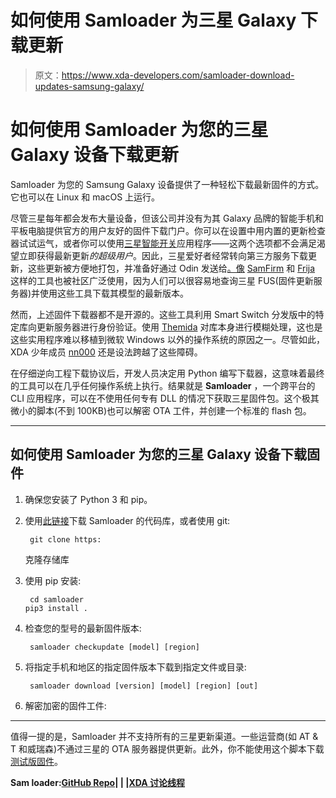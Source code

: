 # 如何使用 Samloader 为三星 Galaxy 下载更新

> 原文：<https://www.xda-developers.com/samloader-download-updates-samsung-galaxy/>

# 如何使用 Samloader 为您的三星 Galaxy 设备下载更新

Samloader 为您的 Samsung Galaxy 设备提供了一种轻松下载最新固件的方式。它也可以在 Linux 和 macOS 上运行。

尽管三星每年都会发布大量设备，但该公司并没有为其 Galaxy 品牌的智能手机和平板电脑提供官方的用户友好的固件下载门户。你可以在设置中用内置的更新检查器试试运气，或者你可以使用[三星智能开关](https://shop-links.co/1723585510879381223)应用程序——这两个选项都不会满足渴望立即获得最新更新*的超级用户*。因此，三星爱好者经常转向第三方服务下载更新，这些更新被方便地打包，并准备好通过 Odin 发送给[。像](https://www.xda-developers.com/update-firmware-any-samsung-phone/) [SamFirm](https://www.xda-developers.com/download-stock-odin-firmware-samfirm/) 和 [Frija](https://forum.xda-developers.com/s10-plus/how-to/tool-frija-samsung-firmware-downloader-t3910594) 这样的工具也被社区广泛使用，因为人们可以很容易地查询三星 FUS(固件更新服务器)并使用这些工具下载其模型的最新版本。

然而，上述固件下载器都不是开源的。这些工具利用 Smart Switch 分发版中的特定库向更新服务器进行身份验证。使用 [Themida](https://oreans.com/themida.php) 对库本身进行模糊处理，这也是这些实用程序难以移植到微软 Windows 以外的操作系统的原因之一。尽管如此，XDA 少年成员 [nn000](https://forum.xda-developers.com/member.php?u=10841033) 还是设法跨越了这些障碍。

在仔细逆向工程下载协议后，开发人员决定用 Python 编写下载器，这意味着最终的工具可以在几乎任何操作系统上执行。结果就是 **Samloader** ，一个跨平台的 CLI 应用程序，可以在不使用任何专有 DLL 的情况下获取三星固件包。这个极其微小的脚本(不到 100KB)也可以解密 OTA 工件，并创建一个标准的 flash 包。

* * *

## 如何使用 Samloader 为您的三星 Galaxy 设备下载固件

1.  确保您安装了 Python 3 和 pip。
2.  使用[此链接](https://github.com/nlscc/samloader/archive/master.zip)下载 Samloader 的代码库，或者使用 git:

    ```
     git clone https: 
    ```

    克隆存储库
3.  使用 pip 安装:

    ```
     cd samloader
    pip3 install . 
    ```

4.  检查您的型号的最新固件版本:

    ```
     samloader checkupdate [model] [region] 
    ```

5.  将指定手机和地区的指定固件版本下载到指定文件或目录:

    ```
     samloader download [version] [model] [region] [out] 
    ```

6.  解密加密的固件工件:

* * *

值得一提的是，Samloader 并不支持所有的三星更新渠道。一些运营商(如 AT & T 和威瑞森)不通过三星的 OTA 服务器提供更新。此外，你不能使用这个脚本下载[测试版固件](https://www.xda-developers.com/changelog-samsungs-one-ui-3-0-update-based-android-11/)。

**Sam loader:[GitHub Repo](https://github.com/nlscc/samloader)| | |[XDA 讨论线程](https://forum.xda-developers.com/s10-plus/how-to/tool-samloader-samfirm-frija-replacement-t4105929)**